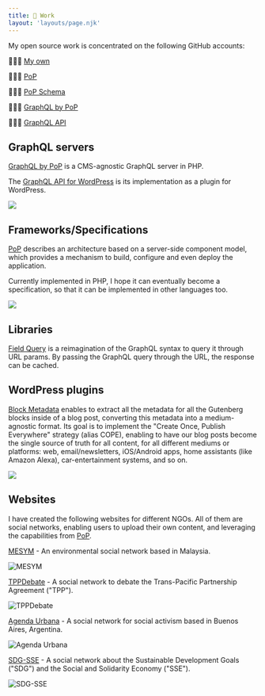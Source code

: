 ```yaml
---
title: 💼 Work
layout: 'layouts/page.njk'
---
```


My open source work is concentrated on the following GitHub accounts:

🙋🏻‍♂️ [My own](https://github.com/leoloso)

🙋🏻‍♂️ [PoP](https://github.com/getpop)

🙋🏻‍♂️ [PoP Schema](https://github.com/PoPSchema)

🙋🏻‍♂️ [GraphQL by PoP](https://github.com/GraphQLByPoP)

🙋🏻‍♂️ [GraphQL API](https://github.com/GraphQLAPI)

## GraphQL servers

[GraphQL by PoP](https://graphql-by-pop.com) is a CMS-agnostic GraphQL server in PHP. 

The [GraphQL API for WordPress](https://github.com/GraphQLAPI/graphql-api) is its implementation as a plugin for WordPress.

<a href="https://graphql-by-pop.com" title="GraphQL by PoP logo"><img src="/images/graphql-by-pop-logo.jpg" style="max-width: 250px;"></a>

## Frameworks/Specifications

[PoP](https://github.com/leoloso/PoP) describes an architecture based on a server-side component model, which provides a mechanism to build, configure and even deploy the application. 

Currently implemented in PHP, I hope it can eventually become a specification, so that it can be implemented in other languages too.

<a href="https://github.com/leoloso/PoP" title="PoP logo"><img src="/images/pop-logo-horizontal-whitebg.png"></a>

## Libraries

<!-- [GraphQL API](https://github.com/getpop/api-graphql) is an implementation of GraphQL, using components. It is based on PoP's component-based architecture, making the application become a GraphQL server. -->

[Field Query](https://github.com/getpop/field-query) is a reimagination of the GraphQL syntax to query it through URL params. By passing the GraphQL query through the URL, the response can be cached.

<!-- ![GraphQL logo](/images/graphql-logo.png) -->

## WordPress plugins

[Block Metadata](https://wordpress.org/plugins/block-metadata/) enables to extract all the metadata for all the Gutenberg blocks inside of a blog post, converting this metadata into a medium-agnostic format. Its goal is to implement the "Create Once, Publish Everywhere" strategy (alias COPE), enabling to have our blog posts become the single source of truth for all content, for all different mediums or platforms: web, email/newsletters, iOS/Android apps, home assistants (like Amazon Alexa), car-entertainment systems, and so on.

<a href="https://wordpress.org/plugins/block-metadata/" title="Block Metadata"><img src="/images/block-metadata-banner.jpg"></a>

## Websites

I have created the following websites for different NGOs. All of them are social networks, enabling users to upload their own content, and leveraging the capabilities from [PoP](https://github.com/leoloso/PoP).

[MESYM](https://www.mesym.com) - An environmental social network based in Malaysia.

![MESYM](/images/mesym-1200.jpg "MESYM")

[TPPDebate](https://my.tppdebate.org) - A social network to debate the Trans-Pacific Partnership Agreement ("TPP").

![TPPDebate](/images/tppdebate-1200.jpg "TPPDebate")

[Agenda Urbana](https://agendaurbana.org) - A social network for social activism based in Buenos Aires, Argentina.

![Agenda Urbana](/images/agendaurbana-1200.jpg "Agenda Urbana")

[SDG-SSE](https://sdg-sse.org) - A social network about the Sustainable Development Goals ("SDG") and the Social and Solidarity Economy ("SSE").

![SDG-SSE](/images/sdg-sse-1200.jpg "SDG-SSE")

<!-- ## Ventures

I am on my way to become an entrepreneur, through the following ventures (which I'm still working on):

[Verticals](https://verticals.io) - a Platform as a Service (PaaS) solution to provide decentralized vertical portals, composed by niche websites (which are autonomous, living under their own URL), to anyone. It's a B2B, providing the infrastructure, software and tools for entrepreneurs to launch their own businesses, to own and monetize their own vertical portals. -->

<!-- ![Verticals](/images/verticals-1200.jpg "Verticals") -->

<!-- [SukiPoP](https://sukipop.com) - An implementation of a social network from Verticals. This website demonstrates how a community can own its own social network. -->

<!-- ![SukiPoP](/images/sukipop-1200.jpg "SukiPoP") -->
